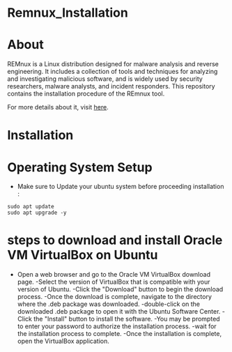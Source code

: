 # Remnux_Installation

# About
REMnux is a Linux distribution designed for malware analysis and reverse engineering. It includes a collection of tools and techniques for analyzing and investigating malicious software, and is widely used by security researchers, malware analysts, and incident responders.
This repository contains the installation procedure of the REmnux tool.

For more details about it, visit [here](https://docs.remnux.org/).

# Installation

# Operating System Setup

- Make sure to Update your ubuntu system before proceeding installation :
```
sudo apt update
sudo apt upgrade -y
```
# steps to download and install Oracle VM VirtualBox on Ubuntu
- Open a web browser and go to the Oracle VM VirtualBox download page.
-Select the version of VirtualBox that is compatible with your version of Ubuntu.
-Click the "Download" button to begin the download process.
-Once the download is complete, navigate to the directory where the .deb package was downloaded.
-double-click on the downloaded .deb package to open it with the Ubuntu Software Center.
-Click the "Install" button to install the software.
-You may be prompted to enter your password to authorize the installation process.
-wait for the installation process to complete.
-Once the installation is complete, open the VirtualBox application.

